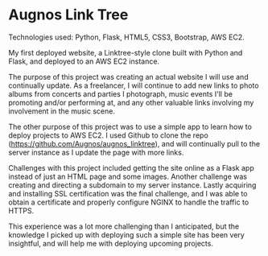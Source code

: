 # Augnos Link Tree

Technologies used: Python, Flask, HTML5, CSS3, Bootstrap, AWS EC2. 

My first deployed website, a Linktree-style clone built with Python and Flask, and deployed to an AWS EC2 instance.

The purpose of this project was creating an actual website I will use and continually update. As a freelancer, I will continue to add new links to photo albums from concerts and parties I photograph, music events I'll be promoting and/or performing at, and any other valuable links involving my involvement in the music scene.

The other purpose of this project was to use a simple app to learn how to deploy projects to AWS EC2. I used Github to clone the repo (https://github.com/Augnos/augnos_linktree), and will continually pull to the server instance as I update the page with more links.

Challenges with this project included getting the site online as a Flask app instead of just an HTML page and some images. Another challenge was creating and directing a subdomain to my server instance. Lastly acquiring and installing SSL certification was the final challenge, and I was able to obtain a certificate and properly configure NGINX to handle the traffic to HTTPS.

This experience was a lot more challenging than I anticipated, but the knowledge I picked up with deploying such a simple site has been very insightful, and will help me with deploying upcoming projects.
